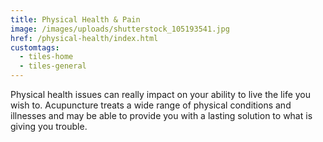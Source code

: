 ```yaml
---
title: Physical Health & Pain
image: /images/uploads/shutterstock_105193541.jpg
href: /physical-health/index.html
customtags:
  - tiles-home
  - tiles-general
---
```

Physical health issues can really impact on your ability to live the life you wish to. Acupuncture treats a wide range of physical conditions and illnesses and may be able to provide you with a lasting solution to what is giving you trouble. 
